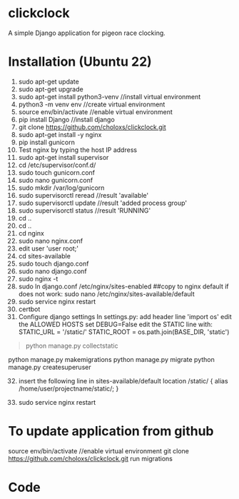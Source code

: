 # clickclock
A simple Django application for pigeon race clocking.


# Installation (Ubuntu 22)
1. sudo apt-get update
2. sudo apt-get upgrade
3. sudo apt-get install python3-venv //install virtual environment
4. python3 -m venv env //create virtual environment
5. source env/bin/activate //enable virtual environment
6. pip install Django //install django
7. git clone https://github.com/choloxs/clickclock.git
8. sudo apt-get install -y nginx
9. pip install gunicorn
10. Test nginx by typing the host IP address
11. sudo apt-get install supervisor
12. cd /etc/supervisor/conf.d/
13. sudo touch gunicorn.conf
14. sudo nano gunicorn.conf
15. sudo mkdir /var/log/gunicorn
16. sudo supervisorctl reread //result 'available'
17. sudo supervisorctl update //result 'added process group'
18. sudo supervisorctl status //result 'RUNNING'
19. cd ..
20. cd ..
21. cd nginx
22. sudo nano nginx.conf
23. edit user 'user root;'
24. cd sites-available
25. sudo touch django.conf
26. sudo nano django.conf
27. sudo nginx -t
28. sudo ln django.conf /etc/nginx/sites-enabled ##copy to nginx default if does not work: sudo nano /etc/nginx/sites-available/default
29. sudo service nginx restart
30. certbot
31. Configure django settings
In settings.py:
add header line 'import os'
edit the ALLOWED HOSTS
set DEBUG=False
edit the STATIC line with:
STATIC_URL = '/static/'
STATIC_ROOT = os.path.join(BASE_DIR, 'static')

    
> python manage.py collectstatic

python manage.py makemigrations
python manage.py migrate
python manage.py createsuperuser

32. insert the following line in sites-available/default
    location /static/ {
        alias /home/user/projectname/static/;
    }

34. sudo service nginx restart

# To update application from github
source env/bin/activate //enable virtual environment
git clone https://github.com/choloxs/clickclock.git
run migrations

#       Code